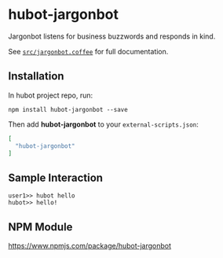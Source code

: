 # hubot-jargonbot

Jargonbot listens for business buzzwords and responds in kind.

See [`src/jargonbot.coffee`](src/jargonbot.coffee) for full documentation.

## Installation

In hubot project repo, run:

`npm install hubot-jargonbot --save`

Then add **hubot-jargonbot** to your `external-scripts.json`:

```json
[
  "hubot-jargonbot"
]
```

## Sample Interaction

```
user1>> hubot hello
hubot>> hello!
```

## NPM Module

https://www.npmjs.com/package/hubot-jargonbot
